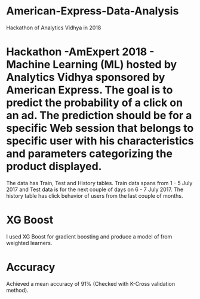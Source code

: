 # American-Express-Data-Analysis
Hackathon of Analytics Vidhya in 2018
# Hackathon -AmExpert 2018 - Machine Learning (ML) hosted by Analytics Vidhya sponsored by American Express. The goal is to predict the probability of a click on an ad. The prediction should be for a specific Web session that belongs to specific user with his characteristics and parameters categorizing the product displayed.

The data has Train, Test and History tables. Train data spans from 1 - 5 July 2017 and Test data is for the next couple of days on 6 - 7 July 2017. The history table has click behavior of users from the last couple of months.

# XG Boost
I used XG Boost for gradient boosting and produce a model of from weighted learners.

# Accuracy
Achieved a mean accuracy of 91% (Checked with K-Cross validation method).
